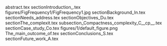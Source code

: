 abstract.tex
sectionIntroduction_.tex
figures/FigFrequency1/FigFrequency1.jpg
sectionBackground_In.tex
sectionNeeds_address.tex
sectionObjectives_Du.tex
sectionThe_complexit.tex
subsection_Compactness_complexity_C__cp__.tex
sectionCase_study_Co.tex
figures/1/default_figure.png
The_main_outcome_of.tex
sectionConclusions_S.tex
sectionFuture_work_A.tex

